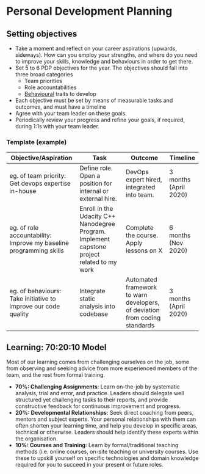 # Personal Development Planning

## Setting objectives

- Take a moment and reflect on your career aspirations (upwards, sideways). How can you employ your strengths, and where do you need to improve your skills, knowledge and behaviours in order to get there.
- Set 5 to 6 PDP objectives for the year. The objectives should fall into three broad categories
  - Team priorities
  - Role accountabilities
  - [Behavioural](behaviours.md) traits to develop
- Each objective must be set by means of measurable tasks and outcomes, and must have a timeline
- Agree with your team leader on these goals.
- Periodically review your progress and refine your goals, if required, during 1:1s with your team leader.

### Template (example)

| Objective/Aspiration | Task | Outcome | Timeline |
| -------------------- | ---- | ------- | -------- |
| eg. of team priority: Get devops expertise in-house | Define role. Open a position for internal or external hire. | DevOps expert hired, integrated into team. | 3 months (April 2020) |
| eg. of role accountability: Improve my baseline programming skills | Enroll in the Udacity C++ Nanodegree Program. Implement capstone project related to my work | Complete the course. Apply lessons on X | 6 months (Nov 2020) |
| eg. of behaviours: Take initiative to improve our code quality | Integrate static analysis into codebase | Automated framework to warn developers, of deviation from coding standards | 3 months (April 2020) |

## Learning: 70:20:10 Model

Most of our learning comes from challenging ourselves on the job, some from observing and seeking advice from more experienced members of the team, and the rest from formal training.

- **70%: Challenging Assignments**: Learn on-the-job by systematic analysis, trial and error, and practice. Leaders should delegate well structured yet challenging tasks to their reports, and provide constructive feedback for continuous improvement and progress.
- **20%: Developmental Relationships**: Seek direct coaching from peers, mentors and subject experts. Your personal relationships with them can often shorten your learning time, and help you develop in specific areas, technical or otherwise. Leaders should help identify these experts within the organisation.
- **10%: Courses and Training**: Learn by formal/traditional teaching methods (i.e. online courses, on-site teaching or university courses. Use these to upskill yourself on specific technologies and domain knowledge required for you to succeed in your present or future roles.
